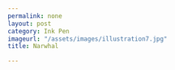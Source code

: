 ```yaml
---
permalink: none
layout: post
category: Ink Pen
imageurl: "/assets/images/illustration7.jpg"
title: Narwhal

---
```

